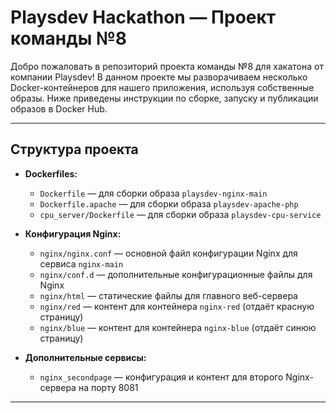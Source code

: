 # Playsdev Hackathon — Проект команды №8

Добро пожаловать в репозиторий проекта команды №8 для хакатона от компании Playsdev! В данном проекте мы разворачиваем несколько Docker-контейнеров для нашего приложения, используя собственные образы. Ниже приведены инструкции по сборке, запуску и публикации образов в Docker Hub.

---

## Структура проекта

- **Dockerfiles:**
  - `Dockerfile` — для сборки образа `playsdev-nginx-main`
  - `Dockerfile.apache` — для сборки образа `playsdev-apache-php`
  - `cpu_server/Dockerfile` — для сборки образа `playsdev-cpu-service`

- **Конфигурация Nginx:**
  - `nginx/nginx.conf` — основной файл конфигурации Nginx для сервиса `nginx-main`
  - `nginx/conf.d` — дополнительные конфигурационные файлы для Nginx
  - `nginx/html` — статические файлы для главного веб-сервера
  - `nginx/red` — контент для контейнера `nginx-red` (отдаёт красную страницу)
  - `nginx/blue` — контент для контейнера `nginx-blue` (отдаёт синюю страницу)

- **Дополнительные сервисы:**
  - `nginx_secondpage` — конфигурация и контент для второго Nginx-сервера на порту 8081

---
